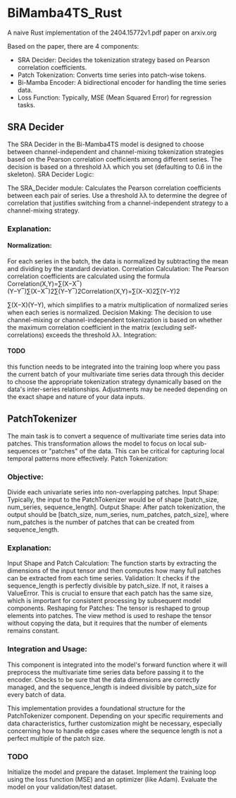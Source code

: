 # BiMamba4TS_Rust
A naive Rust implementation of the 2404.15772v1.pdf paper on arxiv.org

Based on the paper, there are 4 components:

- SRA Decider: Decides the tokenization strategy based on Pearson correlation coefficients.
- Patch Tokenization: Converts time series into patch-wise tokens.
- Bi-Mamba Encoder: A bidirectional encoder for handling the time series data.
- Loss Function: Typically, MSE (Mean Squared Error) for regression tasks.

## SRA Decider

The SRA Decider in the Bi-Mamba4TS model is designed to choose between channel-independent and channel-mixing tokenization strategies based on the Pearson correlation coefficients among different series. The decision is based on a threshold λλ which you set (defaulting to 0.6 in the skeleton).
SRA Decider Logic:

The SRA_Decider module:
Calculates the Pearson correlation coefficients between each pair of series. Use a threshold λλ to determine the degree of correlation that justifies switching from a channel-independent strategy to a channel-mixing strategy.
### Explanation:

#### Normalization: 
For each series in the batch, the data is normalized by subtracting the mean and dividing by the standard deviation. Correlation Calculation: The Pearson correlation coefficients are calculated using the formula Correlation(X,Y)=∑(X−X‾)(Y−Y‾)∑(X−X‾)2∑(Y−Y‾)2Correlation(X,Y)=∑(X−X)2∑(Y−Y)2

​∑(X−X)(Y−Y)​, which simplifies to a matrix multiplication of normalized series when each series is normalized. Decision Making: The decision to use channel-mixing or channel-independent tokenization is based on whether the maximum correlation coefficient in the matrix (excluding self-correlations) exceeds the threshold λλ.
Integration:

#### TODO 
this function needs to be integrated into the training loop where you pass the current batch of your multivariate time series data through this decider to choose the appropriate tokenization strategy dynamically based on the data's inter-series relationships. Adjustments may be needed depending on the exact shape and nature of your data inputs.

## PatchTokenizer

The main task is to convert a sequence of multivariate time series data into patches. This transformation allows the model to focus on local sub-sequences or "patches" of the data. This can be critical for capturing local temporal patterns more effectively. Patch Tokenization:
### Objective: 
Divide each univariate series into non-overlapping patches. Input Shape: Typically, the input to the PatchTokenizer would be of shape [batch_size, num_series, sequence_length]. Output Shape: After patch tokenization, the output should be [batch_size, num_series, num_patches, patch_size], where num_patches is the number of patches that can be created from sequence_length.
### Explanation:
Input Shape and Patch Calculation: The function starts by extracting the dimensions of the input tensor and then computes how many full patches can be extracted from each time series. Validation: It checks if the sequence_length is perfectly divisible by patch_size. If not, it raises a ValueError. This is crucial to ensure that each patch has the same size, which is important for consistent processing by subsequent model components. Reshaping for Patches: The tensor is reshaped to group elements into patches. The view method is used to reshape the tensor without copying the data, but it requires that the number of elements remains constant.
### Integration and Usage:
This component is integrated into the model's forward function where it will preprocess the multivariate time series data before passing it to the encoder. Checks to be sure that the data dimensions are correctly managed, and the sequence_length is indeed divisible by patch_size for every batch of data.

This implementation provides a foundational structure for the PatchTokenizer component. Depending on your specific requirements and data characteristics, further customization might be necessary, especially concerning how to handle edge cases where the sequence length is not a perfect multiple of the patch size.
### TODO
Initialize the model and prepare the dataset. Implement the training loop using the loss function (MSE) and an optimizer (like Adam). Evaluate the model on your validation/test dataset.
